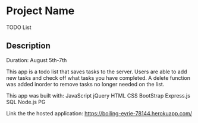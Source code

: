 # Project Name

TODO List

## Description
Duration: August 5th-7th

This app is a todo list that saves tasks to the server. Users are able to add new tasks and check off what tasks you have completed. A delete function was added inorder to remove tasks no longer needed on the list.

This app was built with:
JavaScript
jQuery
HTML
CSS
BootStrap
Express.js
SQL
Node.js
PG

Link the the hosted application:
https://boiling-eyrie-78144.herokuapp.com/
